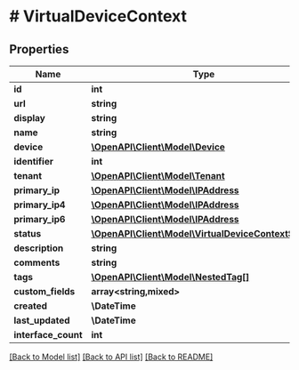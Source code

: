 # # VirtualDeviceContext

## Properties

Name | Type | Description | Notes
------------ | ------------- | ------------- | -------------
**id** | **int** |  | [readonly]
**url** | **string** |  | [readonly]
**display** | **string** |  | [readonly]
**name** | **string** |  |
**device** | [**\OpenAPI\Client\Model\Device**](Device.md) |  |
**identifier** | **int** |  | [optional]
**tenant** | [**\OpenAPI\Client\Model\Tenant**](Tenant.md) |  | [optional]
**primary_ip** | [**\OpenAPI\Client\Model\IPAddress**](IPAddress.md) |  | [readonly]
**primary_ip4** | [**\OpenAPI\Client\Model\IPAddress**](IPAddress.md) |  | [optional]
**primary_ip6** | [**\OpenAPI\Client\Model\IPAddress**](IPAddress.md) |  | [optional]
**status** | [**\OpenAPI\Client\Model\VirtualDeviceContextStatus**](VirtualDeviceContextStatus.md) |  |
**description** | **string** |  | [optional]
**comments** | **string** |  | [optional]
**tags** | [**\OpenAPI\Client\Model\NestedTag[]**](NestedTag.md) |  | [optional]
**custom_fields** | **array<string,mixed>** |  | [optional]
**created** | **\DateTime** |  | [readonly]
**last_updated** | **\DateTime** |  | [readonly]
**interface_count** | **int** |  | [readonly]

[[Back to Model list]](../../README.md#models) [[Back to API list]](../../README.md#endpoints) [[Back to README]](../../README.md)

